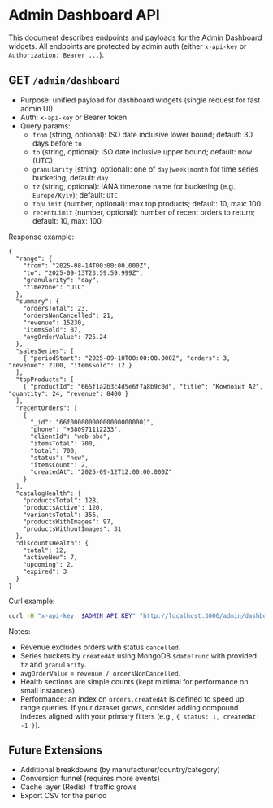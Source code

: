 # Admin Dashboard API

This document describes endpoints and payloads for the Admin Dashboard widgets. All endpoints are protected by admin auth (either `x-api-key` or `Authorization: Bearer ...`).

## GET `/admin/dashboard`

- Purpose: unified payload for dashboard widgets (single request for fast admin UI)
- Auth: `x-api-key` or Bearer token
- Query params:
  - `from` (string, optional): ISO date inclusive lower bound; default: 30 days before `to`
  - `to` (string, optional): ISO date inclusive upper bound; default: now (UTC)
  - `granularity` (string, optional): one of `day|week|month` for time series bucketing; default: `day`
  - `tz` (string, optional): IANA timezone name for bucketing (e.g., `Europe/Kyiv`); default: `UTC`
  - `topLimit` (number, optional): max top products; default: 10, max: 100
  - `recentLimit` (number, optional): number of recent orders to return; default: 10, max: 100

Response example:

```
{
  "range": {
    "from": "2025-08-14T00:00:00.000Z",
    "to": "2025-09-13T23:59:59.999Z",
    "granularity": "day",
    "timezone": "UTC"
  },
  "summary": {
    "ordersTotal": 23,
    "ordersNonCancelled": 21,
    "revenue": 15230,
    "itemsSold": 87,
    "avgOrderValue": 725.24
  },
  "salesSeries": [
    { "periodStart": "2025-09-10T00:00:00.000Z", "orders": 3, "revenue": 2100, "itemsSold": 12 }
  ],
  "topProducts": [
    { "productId": "665f1a2b3c4d5e6f7a8b9c0d", "title": "Композит A2", "quantity": 24, "revenue": 8400 }
  ],
  "recentOrders": [
    {
      "_id": "66f000000000000000000001",
      "phone": "+380971112233",
      "clientId": "web-abc",
      "itemsTotal": 700,
      "total": 700,
      "status": "new",
      "itemsCount": 2,
      "createdAt": "2025-09-12T12:00:00.000Z"
    }
  ],
  "catalogHealth": {
    "productsTotal": 128,
    "productsActive": 120,
    "variantsTotal": 356,
    "productsWithImages": 97,
    "productsWithoutImages": 31
  },
  "discountsHealth": {
    "total": 12,
    "activeNow": 7,
    "upcoming": 2,
    "expired": 3
  }
}
```

Curl example:

```bash
curl -H "x-api-key: $ADMIN_API_KEY" "http://localhost:3000/admin/dashboard?granularity=day&topLimit=5&recentLimit=5"
```

Notes:

- Revenue excludes orders with status `cancelled`.
- Series buckets by `createdAt` using MongoDB `$dateTrunc` with provided `tz` and `granularity`.
- `avgOrderValue` = `revenue / ordersNonCancelled`.
- Health sections are simple counts (kept minimal for performance on small instances).
- Performance: an index on `orders.createdAt` is defined to speed up range queries. If your dataset grows, consider adding compound indexes aligned with your primary filters (e.g., `{ status: 1, createdAt: -1 }`).

## Future Extensions

- Additional breakdowns (by manufacturer/country/category)
- Conversion funnel (requires more events)
- Cache layer (Redis) if traffic grows
- Export CSV for the period
